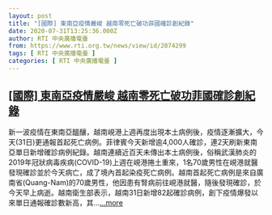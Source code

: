 ```yaml
---
layout: post
title: "[國際] 東南亞疫情嚴峻 越南零死亡破功菲國確診創紀錄"
date: 2020-07-31T13:25:36.000Z
author: RTI 中央廣播電臺
from: https://www.rti.org.tw/news/view/id/2074299
tags: [ RTI 中央廣播電臺 ]
categories: [ RTI 中央廣播電臺 ]
---
```

<!--1596201936000-->
[[國際] 東南亞疫情嚴峻 越南零死亡破功菲國確診創紀錄](https://www.rti.org.tw/news/view/id/2074299)
------

<div>
新一波疫情在東南亞醞釀，越南峴港上週再度出現本土病例後，疫情逐漸擴大，今天(31日)更通報首起死亡病例。菲律賓今天新增逾4,000人確診，連2天刷新東南亞單日新增確診病例紀錄。越南連續近百天未傳出本土病例後，俗稱武漢肺炎的2019年冠狀病毒疾病(COVID-19)上週在峴港捲土重來，1名70歲男性在峴港就醫發現確診並於今天病亡，成了境內首起染疫死亡病例。越南首起死亡病例是來自廣南省(Quang-Nam)的70歲男性，他因患有腎病前往峴港就醫，隨後發現確診，於今天早上病逝。越南衛生部表示，越南31日新增82起確診病例，創下疫情爆發以來單日通報確診數新高，其...<a target="_blank" href="https://www.rti.org.tw/news/view/id/2074299">...more</a>
</div>
